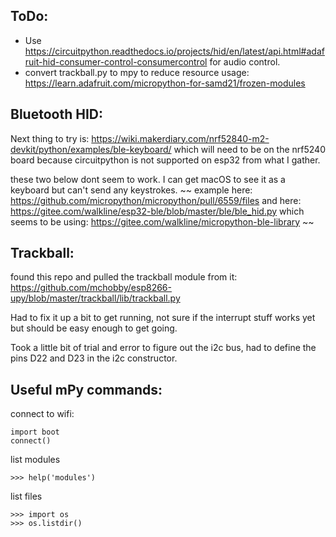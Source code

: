 ## ToDo:
- Use https://circuitpython.readthedocs.io/projects/hid/en/latest/api.html#adafruit-hid-consumer-control-consumercontrol for audio control.
- convert trackball.py to mpy to reduce resource usage: https://learn.adafruit.com/micropython-for-samd21/frozen-modules 

## Bluetooth HID:
Next thing to try is: https://wiki.makerdiary.com/nrf52840-m2-devkit/python/examples/ble-keyboard/ which will need to be on the nrf5240 board because circuitpython is not supported on esp32 from what I gather.


these two below dont seem to work. I can get macOS to see it as a keyboard but can't send any keystrokes.
    ~~ example here: https://github.com/micropython/micropython/pull/6559/files
    and here:
    https://gitee.com/walkline/esp32-ble/blob/master/ble/ble_hid.py which seems to be using: https://gitee.com/walkline/micropython-ble-library ~~

## Trackball:
found this repo and pulled the trackball module from it: https://github.com/mchobby/esp8266-upy/blob/master/trackball/lib/trackball.py

Had to fix it up a bit to get running, not sure if the interrupt stuff works yet but should be easy enough to get going.

Took a little bit of trial and error to figure out the i2c bus, had to define the pins D22 and D23 in the i2c constructor.

## Useful mPy commands:
connect to wifi:
```
import boot
connect()
```

list modules
```
>>> help('modules')
```

list files
```
>>> import os                                                                   
>>> os.listdir() 
```